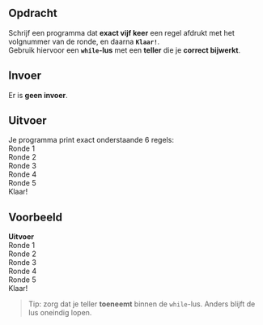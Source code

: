 ## Opdracht  

Schrijf een programma dat **exact vijf keer** een regel afdrukt met het volgnummer van de ronde, en daarna **`Klaar!`**.  
Gebruik hiervoor een **`while`-lus** met een **teller** die je **correct bijwerkt**.

## Invoer
Er is **geen invoer**.

## Uitvoer
Je programma print exact onderstaande 6 regels:  
Ronde 1  
Ronde 2  
Ronde 3  
Ronde 4  
Ronde 5  
Klaar!  
  
  
## Voorbeeld

**Uitvoer**  
Ronde 1  
Ronde 2  
Ronde 3  
Ronde 4  
Ronde 5  
Klaar!  


> Tip: zorg dat je teller **toeneemt** binnen de `while`-lus. Anders blijft de lus oneindig lopen.
